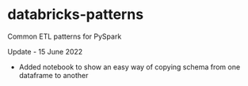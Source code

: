 # databricks-patterns
Common ETL patterns for PySpark

Update - 15 June 2022
- Added notebook to show an easy way of copying schema from one dataframe to another
